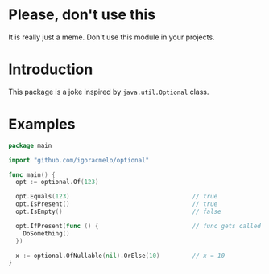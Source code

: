 # Please, don't use this

It is really just a meme. Don't use this module in your projects.

# Introduction

This package is a joke inspired by `java.util.Optional` class.

# Examples

```go
package main

import "github.com/igoracmelo/optional"

func main() {
  opt := optional.Of(123)

  opt.Equals(123)                                  // true
  opt.IsPresent()                                  // true
  opt.IsEmpty()                                    // false

  opt.IfPresent(func () {                          // func gets called
    DoSomething()             
  })

  x := optional.OfNullable(nil).OrElse(10)         // x = 10
}
```
